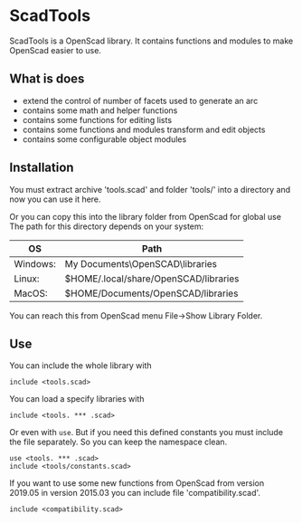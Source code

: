 ScadTools
=========

ScadTools is a OpenScad library.
It contains functions and modules to make OpenScad easier to use.


What is does
------------

- extend the control of number of facets used to generate an arc
- contains some math and helper functions
- contains some functions for editing lists
- contains some functions and modules transform and edit objects
- contains some configurable object modules


Installation
------------

You must extract archive 'tools.scad' and folder 'tools/' into a directory
and now you can use it here.
  
Or you can copy this into the library folder from OpenScad for global use
The path for this directory depends on your system:

| OS       | Path |
|----------|------|
| Windows: | My Documents\OpenSCAD\libraries       |
| Linux:   | $HOME/.local/share/OpenSCAD/libraries |
| MacOS:   | $HOME/Documents/OpenSCAD/libraries    |
  
You can reach this from OpenScad menu File->Show Library Folder.


Use
---

You can include the whole library with
```OpenSCAD
include <tools.scad>
```
  
You can load a specify libraries with
```OpenSCAD
include <tools. *** .scad>
```
Or even with `use`. But if you need this defined constants
you must include the file separately.
So you can keep the namespace clean.
```OpenSCAD
use <tools. *** .scad>
include <tools/constants.scad>
```
  
If you want to use some new functions from OpenScad from version 2019.05 in version 2015.03
you can include file 'compatibility.scad'.
```OpenSCAD
include <compatibility.scad>
```

